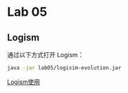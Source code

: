 # Lab 05
## Logism
通过以下方式打开 Logism：
```bash
java -jar lab05/logisim-evolution.jar
```
[Logism使用](https://web.archive.org/web/20201219204326/https://cs61c.org/fa20/labs/lab05/)